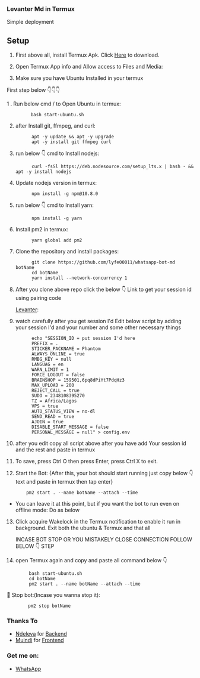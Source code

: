 ### Levanter Md in Termux <Ubuntu>

Simple deployment

## Setup
1. First above all, install Termux Apk. Click [Here](https://termux.en.uptodown.com/android/post-download/106885413) to download.

2. Open Termux App info and Allow access to Files and Media:

3. Make sure you have Ubuntu Installed in your termux

  First step below 👇👇👇

1 . Run below cmd / to Open Ubuntu in termux:
   
             bash start-ubuntu.sh

2. after Install git, ffmpeg, and curl:
   
             apt -y update && apt -y upgrade
             apt -y install git ffmpeg curl
    
3. run below 👇 cmd to Install nodejs:
   
             curl -fsSl https://deb.nodesource.com/setup_lts.x | bash - && apt -y install nodejs

4. Update nodejs version in termux:
   
             npm install -g npm@10.8.0

5. run below 👇 cmd to Install yarn:
   
             npm install -g yarn

6. Install pm2 in termux:
   
             yarn global add pm2

7. Clone the repository and install packages:
   
             git clone https://github.com/lyfe00011/whatsapp-bot-md botName
             cd botName
             yarn install --network-concurrency 1

8. After you clone above repo click the below 👇 Link to get your session id using pairing code


      [Levanter](https://qr-hazel-alpha.vercel.app/session):

9. watch carefully after you get session I'd  Edit below script by adding your session I'd and your number and some other necessary things

             echo "SESSION_ID = put session I'd here
             PREFIX = .
             STICKER_PACKNAME = Phantom
             ALWAYS_ONLINE = true
             RMBG_KEY = null
             LANGUAG = en
             WARN_LIMIT = 1
             FORCE_LOGOUT = false
             BRAINSHOP = 159501,6pq8dPiYt7PdqHz3
             MAX_UPLOAD = 200
             REJECT_CALL = true
             SUDO = 2348108395270
             TZ = Africa/Lagos
             VPS = true
             AUTO_STATUS_VIEW = no-dl
             SEND_READ = true
             AJOIN = true
             DISABLE_START_MESSAGE = false
             PERSONAL_MESSAGE = null" > config.env

10. after you edit copy all script above after you have add Your session id and the rest
     and paste in termux 

11. To save, press Ctrl  O then press Enter, press Ctrl  X to exit.

12. Start the Bot: {After this, your bot should start running just copy below 👇 text and paste in termux then tap enter}
    
            pm2 start . --name botName --attach --time

 - You can leave it at this point, but if you want the bot to run even on offline mode: Do as below

13. Click acquire Wakelock in the Termux notification to enable it run in background. Exit both the ubuntu & Termux
    and that all




     INCASE BOT STOP OR YOU MISTAKELY CLOSE CONNECTION FOLLOW BELOW 👇 STEP
1. open Termux again and copy and paste all command below 👇
    
            bash start-ubuntu.sh
            cd botName
            pm2 start . --name botName --attach --time




🛑 Stop bot:(Incase you wanna stop it):
    
            pm2 stop botName




### Thanks To

- [Ndeleva](https://github.com/Ndelevamutua) for [Backend](https://github.com/Ndelevamutua/whatsapp)
- [Muindi](https://github.com/muindi6602) for [Frontend](https://muindi6602.github.io/)

### Get me on:

- [WhatsApp](https://wa.me/2348108395270)

